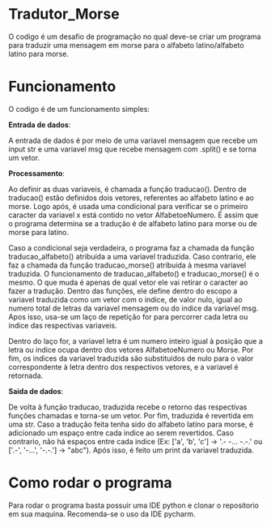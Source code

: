 # Tradutor_Morse

O codigo é um desafio de programação no qual deve-se criar um programa para traduzir uma mensagem em morse para o alfabeto latino/alfabeto latino para morse.

# Funcionamento

O codigo é de um funcionamento simples:

**Entrada de dados**:

   A entrada de dados é por meio de uma variavel mensagem que recebe um input str e uma variavel msg que recebe mensagem com .split() e se torna um vetor.

**Processamento**:

   Ao definir as duas variaveis, é chamada a função traducao(). Dentro de traducao() estão definidos dois vetores, referentes ao alfabeto latino e ao morse. Logo após, é usada uma condicional para verificar se o primeiro caracter da variavel x está contido no vetor AlfabetoeNumero. É assim que o programa determina se a tradução é de alfabeto latino para morse ou de morse para latino.
   
   Caso a condicional seja verdadeira, o programa faz a chamada da função traducao_alfabeto() atribuída a uma variavel traduzida.  Caso contrario, ele faz a chamada da função traducao_morse() atribuida à mesma variavel traduzida.
   O funcionamento de traducao_alfabeto() e traducao_morse() é o mesmo. O que muda é apenas de qual vetor ele vai retirar o caracter ao fazer a tradução. Dentro das funções, ele define dentro do escopo a variavel traduzida como um vetor com o indice, de valor nulo, igual ao numero total de letras da variavel mensagem ou do indice da variavel msg. Apos isso, usa-se um laço de repetição for para percorrer cada letra ou indice das respectivas variaveis.
   
   Dentro do laço for, a variavel letra é um numero inteiro igual à posição que a letra ou indice ocupa dentro dos vetores AlfabetoeNumero ou Morse. Por fim, os indices da variavel traduzida são substituídos de nulo para o valor correspondente à letra dentro dos respectivos vetores, e a variavel é retornada.

**Saida de dados**:

   De volta à função traducao, traduzida recebe o retorno das respectivas funções chamadas e torna-se um vetor. Por fim, traduzida é revertida em uma str. Caso a tradução feita tenha sido do alfabeto latino para morse, é adicionado um espaço entre cada indice ao serem revertidos. Caso contrario, não há espaços entre cada indice (Ex: ['a', 'b', 'c'] -> '.- -... -.-.' ou ['.-', '-...', '-.-.'] -> "abc"). Após isso, é feito um print da variavel traduzida.

# Como rodar o programa

Para rodar o programa basta possuir uma IDE python e clonar o repositorio em sua maquina. Recomenda-se o uso da IDE pycharm.
